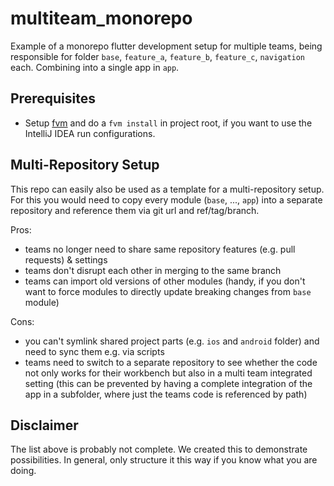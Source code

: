 # multiteam_monorepo

Example of a monorepo flutter development setup for multiple teams, being responsible for 
folder `base`, `feature_a`, `feature_b`, `feature_c`, `navigation` each. Combining into a single app in `app`.

## Prerequisites 

- Setup [fvm](https://fvm.app/docs/getting_started/installation) and do a `fvm install` in project root, if you want to use the IntelliJ IDEA run configurations.

## Multi-Repository Setup

This repo can easily also be used as a template for a multi-repository setup. 
For this you would need to copy every module (`base`, ..., `app`) into a separate repository and reference them via git url and ref/tag/branch.

Pros:
- teams no longer need to share same repository features (e.g. pull requests) & settings
- teams don't disrupt each other in merging to the same branch
- teams can import old versions of other modules (handy, if you don't want to force modules to directly update breaking changes from `base` module)

Cons:
- you can't symlink shared project parts (e.g. `ios` and `android` folder) and need to sync them e.g. via scripts
- teams need to switch to a separate repository to see whether the code not only works for their workbench but also in a multi team integrated setting (this can be prevented by having a complete integration of the app in a subfolder, where just the teams code is referenced by path)

## Disclaimer

The list above is probably not complete. We created this to demonstrate possibilities. In general, only structure it this way if you know what you are doing.